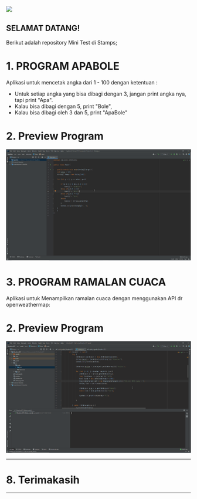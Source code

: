 <img height="100em" src="https://github-readme-stats.vercel.app/api?username=aziez&show_icons=true&hide_border=true&&count_private=true&include_all_commits=true" />

 ## SELAMAT DATANG!
Berikut adalah repository Mini Test di Stamps;

# 1. PROGRAM APABOLE
Aplikasi untuk mencetak angka dari 1 - 100 dengan ketentuan : 
- Untuk setiap angka yang bisa dibagi dengan 3, jangan print angka nya, tapi print "Apa".
- Kalau bisa dibagi dengan 5, print "Bole",
- Kalau bisa dibagi oleh 3 dan 5, print "ApaBole"

# 2. Preview Program
![alt text](https://github.com/aziez/InterView_Stamps/blob/main/ApaBole/ApaBole_Demo.gif)

# 3. PROGRAM RAMALAN CUACA
Aplikasi untuk Menampilkan ramalan cuaca dengan menggunakan API dr openweathermap: 


# 2. Preview Program
![alt text](https://github.com/aziez/InterView_Stamps/blob/main/WeatherJKT/WeatherJKT_Demo.gif)



***

# 8. Terimakasih

***
